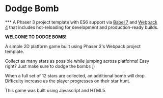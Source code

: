 # Dodge Bomb

*** A Phaser 3 project template with ES6 support via [Babel 7](https://babeljs.io/) and [Webpack 4](https://webpack.js.org/) that includes hot-reloading for development and production-ready builds.


**WELCOME TO DODGE BOMB!**

A simple 2D platform game built using Phaser 3's Webpack project template.

Collect as many stars as possible while jumping across platforms! Easy right? Just make sure to dodge the bombs ;)

When a full set of 12 stars are collected, an additional bomb will drop. Difficulty increase as the player progresses on their star hunt.

This game was built using Javascript and HTML5. 
